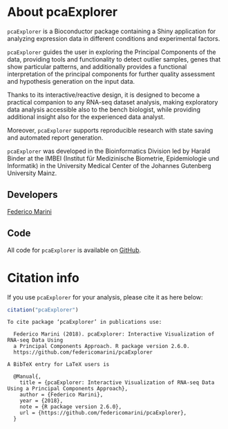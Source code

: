 # About pcaExplorer

`pcaExplorer` is a Bioconductor package containing a Shiny application for
analyzing expression data in different conditions and experimental factors. 

`pcaExplorer` guides the user in exploring the Principal Components of the data, 
providing tools and functionality to detect outlier samples, genes that show 
particular patterns, and additionally provides a functional interpretation of 
the principal components for further quality assessment and hypothesis generation
on the input data. 

Thanks to its interactive/reactive design, it is designed to become a practical
companion to any RNA-seq dataset analysis, making exploratory data analysis 
accessible also to the bench biologist, while providing additional insight also
for the experienced data analyst.

Moreover, `pcaExplorer` supports reproducible research with state saving and automated 
report generation. 

`pcaExplorer` was developed in the Bioinformatics Division led by Harald Binder 
at the IMBEI (Institut für Medizinische Biometrie, Epidemiologie und Informatik) 
in the University Medical Center of the Johannes Gutenberg University Mainz.

## Developers

<a href="mailto:mailto:marinif@uni-mainz.de?subject=[pcaExplorer_feedback]" class="btn btn-primary">Federico Marini</a>

## Code

All code for `pcaExplorer` is available on 
<a href="https://github.com/federicomarini/pcaExplorer" target="_blank">GitHub</a>.

# Citation info

If you use `pcaExplorer` for your analysis, please cite it as here below:

```r
citation("pcaExplorer")
```

```
To cite package ‘pcaExplorer’ in publications use:

  Federico Marini (2018). pcaExplorer: Interactive Visualization of RNA-seq Data Using
  a Principal Components Approach. R package version 2.6.0.
  https://github.com/federicomarini/pcaExplorer

A BibTeX entry for LaTeX users is

  @Manual{,
    title = {pcaExplorer: Interactive Visualization of RNA-seq Data Using a Principal Components Approach},
    author = {Federico Marini},
    year = {2018},
    note = {R package version 2.6.0},
    url = {https://github.com/federicomarini/pcaExplorer},
  }
```
